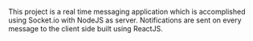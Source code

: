 This project is a real time messaging application which is accomplished using Socket.io with NodeJS as server.
Notifications are sent on every message to the client side built using ReactJS.
